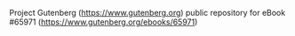 Project Gutenberg (https://www.gutenberg.org) public repository for
eBook #65971 (https://www.gutenberg.org/ebooks/65971)
